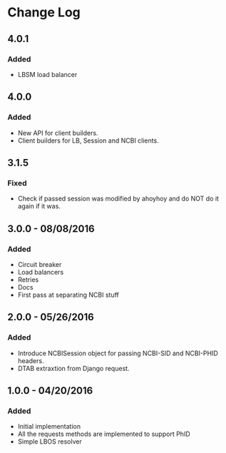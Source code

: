 # Change Log

## 4.0.1

### Added

 - LBSM load balancer

## 4.0.0

### Added

 - New API for client builders.
 - Client builders for LB, Session and NCBI clients.

## 3.1.5

### Fixed

 - Check if passed session was modified by ahoyhoy and do NOT do it again if it was.


## 3.0.0 - 08/08/2016

### Added

 - Circuit breaker
 - Load balancers
 - Retries
 - Docs
 - First pass at separating NCBI stuff

## 2.0.0 - 05/26/2016

### Added

 - Introduce NCBISession object for passing NCBI-SID and NCBI-PHID headers.
 - DTAB extraxtion from Django request.


## 1.0.0 - 04/20/2016

### Added

- Initial implementation
- All the requests methods are implemented to support PhID
- Simple LBOS resolver

